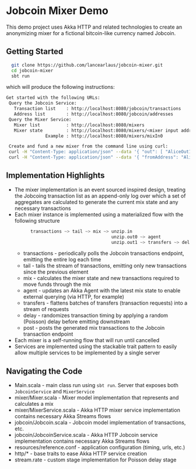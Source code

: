 # Jobcoin Mixer Demo

This demo project uses Akka HTTP and related technologies to create an anonymizing mixer for a fictional bitcoin-like currency named Jobcoin.
 
## Getting Started

```bash
  git clone https://github.com/lancearlaus/jobcoin-mixer.git
  cd jobcoin-mixer
  sbt run
```

which will produce the following instructions:

```bash
Get started with the following URLs:
 Query the Jobcoin Service:
   Transaction list    : http://localhost:8080/jobcoin/transactions
   Address list        : http://localhost:8080/jobcoin/addresses
 Query the Mixer Service:
   Mixer list          : http://localhost:8080/mixers
   Mixer state         : http://localhost:8080/mixers/<mixer input address>
               Example : http://localhost:8080/mixers/mixIn0

 Create and fund a new mixer from the command line using curl:
 curl -H "Content-Type: application/json" --data '{ "out": [ "AliceOut1", "AliceOut2" ] }' http://localhost:8080/mixers
 curl -H "Content-Type: application/json" --data '{ "fromAddress": "Alice", "toAddress": "mixIn0", "amount": "10" }' http://localhost:8080/jobcoin/transactions
```

## Implementation Highlights

* The mixer implementation is an event sourced inspired design, treating the Jobcoing transaction list as an append-only log over which
   a set of aggregates are calculated to generate the current mix state and any necessary transactions
* Each mixer instance is implemented using a materialized flow with the following structure
  ```scala
        transactions ~> tail ~> mix ~> unzip.in
                                       unzip.out0 ~> agent
                                       unzip.out1 ~> transfers ~> delay ~> post
  ```
    * transactions - periodically polls the Jobcoin transactions endpoint, emitting the entire log each time
    * tail - tails the stream of transactions, emitting only new transactions since the previous element
    * mix - calculates the mixer state and new transactions required to move funds through the mix
    * agent - updates an Akka Agent with the latest mix state to enable external querying (via HTTP, for example)
    * transfers - flattens batches of transfers (transaction requests) into a stream of requests
    * delay - randomizes transaction timing by applying a random (Poisson) delay before emitting downstream
    * post - posts the generated mix transactions to the Jobcoin transaction endpoint
* Each mixer is a self-running flow that will run until cancelled
* Services are implemented using the stackable trait pattern to easily allow multiple services to be implemented by a single server 

## Navigating the Code

* Main.scala - main class run using `sbt run`. Server that exposes both `JobcoinService` and `MixerService`
* mixer/Mixer.scala - Mixer model implementation that represents and calculates a mix
* mixer/MixerService.scala - Akka HTTP mixer service implementation contains necessary Akka Streams flows
* jobcoin/Jobcoin.scala - Jobcoin model implementation of transactions, etc.
* jobcoin/JobcoinService.scala - Akka HTTP Jobcoin service implementation contains necessary Akka Streams flows
* resources/reference.conf - application configuration (timing, urls, etc.)
* http/* - base traits to ease Akka HTTP service creation
* stream.rate - custom stage implementation for Poisson delay stage